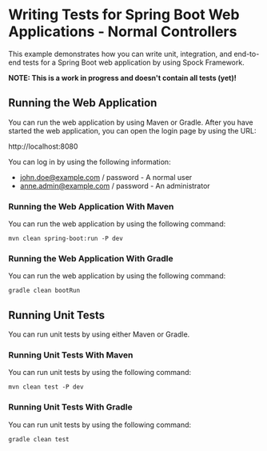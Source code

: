 # Writing Tests for Spring Boot Web Applications - Normal Controllers

This example demonstrates how you can write unit, integration, and end-to-end
tests for a Spring Boot web application by using Spock Framework.

**NOTE: This is a work in progress and doesn't contain all tests (yet)!**

## Running the Web Application

You can run the web application by using Maven or Gradle. After you have started 
the web application, you can open the login page by using the URL:

http://localhost:8080

You can log in by using the following information:

* john.doe@example.com / password - A normal user
* anne.admin@example.com / password - An administrator

### Running the Web Application With Maven

You can run the web application by using the following command:

	mvn clean spring-boot:run -P dev
	
### Running the Web Application With Gradle

You can run the web application by using the following command:

	gradle clean bootRun

## Running Unit Tests

You can run unit tests by using either Maven or Gradle.

### Running Unit Tests With Maven

You can run unit tests by using the following command:

    mvn clean test -P dev

### Running Unit Tests With Gradle

You can run unit tests by using the following command:

	gradle clean test